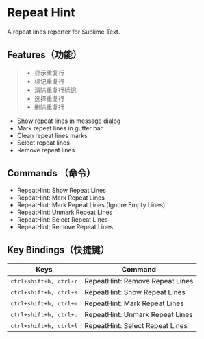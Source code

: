 # Repeat Hint
A repeat lines reporter for Sublime Text.

## Features（功能）
> - 显示重复行
> - 标记重复行
> - 清除重复行标记
> - 选择重复行
> - 删除重复行
- Show repeat lines in message dialog
- Mark repeat lines in gutter bar
- Clean repeat lines marks
- Select repeat lines
- Remove repeat lines


## Commands （命令）
- RepeatHint: Show Repeat Lines
- RepeatHint: Mark Repeat Lines
- RepeatHint: Mark Repeat Lines (Ignore Empty Lines)
- RepeatHint: Unmark Repeat Lines
- RepeatHint: Select Repeat Lines
- RepeatHint: Remove Repeat Lines


## Key Bindings（快捷键）
|              Keys               |             Command             |
| :-----------------------------: | ------------------------------- |
| <kbd>ctrl+shift+h, ctrl+r</kbd> | RepeatHint: Remove Repeat Lines |
| <kbd>ctrl+shift+h, ctrl+s</kbd> | RepeatHint: Show Repeat Lines   |
| <kbd>ctrl+shift+h, ctrl+m</kbd> | RepeatHint: Mark Repeat Lines   |
| <kbd>ctrl+shift+h, ctrl+u</kbd> | RepeatHint: Unmark Repeat Lines |
| <kbd>ctrl+shift+h, ctrl+l</kbd> | RepeatHint: Select Repeat Lines |
